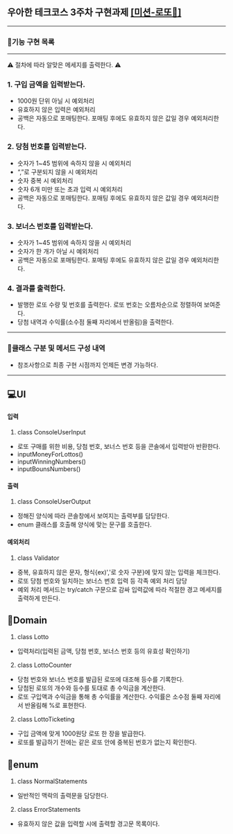 ## 우아한 테크코스 3주차 구현과제 [[미션-로또💸]](https://github.com/woowacourse-precourse/java-lotto) 
***
### 🚀기능 구현 목록
***

⚠️ 절차에 따라 알맞은 메세지를 출력한다. ⚠️

### 1. 구입 금액을 입력받는다.
- 1000원 단위 아닐 시 예외처리
- 유효하지 않은 입력은 예외처리
- 공백은 자동으로 포매팅한다. 포매팅 후에도 유효하지 않은 값일 경우 예외처리한다.

### 2. 당첨 번호를 입력받는다.
- 숫자가 1~45 범위에 속하지 않을 시 예외처리
- “,”로 구분되지 않을 시 예외처리 
- 숫자 중복 시 예외처리
- 숫자 6개 미만 또는 초과 입력 시 예외처리 
- 공백은 자동으로 포매팅한다. 포매팅 후에도 유효하지 않은 값일 경우 예외처리한다.

### 3. 보너스 번호를 입력받는다.
- 숫자가 1~45 범위에 속하지 않을 시 예외처리
- 숫자가 한 개가 아닐 시 예외처리
- 공백은 자동으로 포매팅한다. 포매팅 후에도 유효하지 않은 값일 경우 예외처리한다.

### 4. 결과를 출력한다.
- 발행한 로또 수량 및 번호를 출력한다. 로또 번호는 오름차순으로 정렬하여 보여준다.
- 당첨 내역과 수익률(소수점 둘째 자리에서 반올림)을 출력한다.

***
### 🎨클래스 구분 및 메서드 구성 내역
- 참조사항으로 최종 구현 시점까지 언제든 변경 가능하다.
***

## 💻UI
#### 입력
1. class ConsoleUserInput
- 로또 구매를 위한 비용, 당첨 번호, 보너스 번호 등을 콘솔에서 입력받아 반환한다.
- inputMoneyForLottos()
- inputWinningNumbers()
- inputBounsNumbers()
#### 출력
1. class ConsoleUserOutput
* 정해진 양식에 따라 콘솔창에서 보여지는 출력부를 담당한다.
* enum 클래스를 호출해 양식에 맞는 문구를 호출한다.
#### 예외처리
1. class Validator
* 중복, 유효하지 않은 문자, 형식{ex)','로 숫자 구분}에 맞지 않는 입력을 체크한다.
* 로또 당첨 번호와 일치하는 보너스 번호 입력 등 각족 예외 처리 담당
* 예외 처리 메서드는 try/catch 구문으로 감싸 입력값에 따라 적절한 경고 메세지를 출력하게 만든다.

## 🎰Domain
1. class Lotto
- 입력처리(입력된 금액, 당첨 번호, 보너스 번호 등의 유효성 확인하기)
2. class LottoCounter

- 당첨 번호와 보너스 번호를 발급된 로또에 대조해 등수를 기록한다. 
- 당첨된 로또의 개수와 등수를 토대로 총 수익금을 계산한다.
- 로또 구입액과 수익금을 통해 총 수익률을 계산한다. 수익률은 소수점 둘째 자리에서 반올림해 %로 표현한다.

2. class LottoTicketing
- 구입 금액에 맞게 1000원당 로또 한 장을 발급한다.
- 로또를 발급하기 전에는 같은 로또 안에 중복된 번호가 없는지 확인한다.



## 🤖enum
1. class NormalStatements
- 일반적인 맥락의 출력문을 담당한다.


2. class ErrorStatements
- 유효하지 않은 값을 입력할 시에 출력할 경고문 목록이다. 
